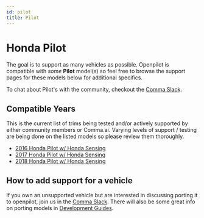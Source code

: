 ```yaml
---
id: pilot
title: Pilot
---
```

# Honda Pilot

The goal is to support as many vehicles as possible.
Openpilot is compatible with *some* **Pilot** model(s) so feel free to browse the support pages for these models below for additional specifics.

To chat about Pilot's with the community, checkout  the [Comma Slack](https://slack.comma.ai).

## Compatible Years

This is the current list of trims being tested and/or actively supported by either community members or Comma.ai.
Varying levels of support / testing are being done on the listed models so please review them thoroughly.

* [2016 Honda Pilot w/ Honda Sensing](/vehicles/honda/pilot/2016-honda-pilot.html)
* [2017 Honda Pilot w/ Honda Sensing](/vehicles/honda/pilot/2017-honda-pilot.html)
* [2018 Honda Pilot w/ Honda Sensing](/vehicles/honda/pilot/2018-honda-pilot.html)

## How to add support for a vehicle

If you own an unsupported vehicle but are interested in discussing porting it to openpilot, join us in the [Comma Slack](https://slack.comma.ai).
There will also be some great info on porting models in [Development Guides](../../development/guides/).

